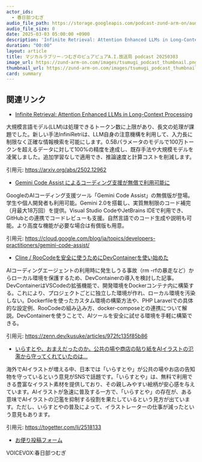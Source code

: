 ```yaml
---
actor_ids:
  - 春日部つむぎ
audio_file_path: https://storage.googleapis.com/podcast-zund-arm-on/audio/マジカルラブリー☆つむぎのピュアピュアA.I.放送局_podcast_20250303.mp3
audio_file_size: 0
date: 2025-03-03 05:00:00 +0900
description: 'Infinite Retrieval: Attention Enhanced LLMs in Long-Context Processing、Gemini Code Assist によるコーディング支援が無償で利用可能に、Cline / RooCodeを安全に使うためにDevContainerを使い始めた、いらすとや、おまえだったのか。公共の場や商店の貼り紙をAIイラストの氾濫から守ってくれていたのは…'
duration: "00:00"
layout: article
title: マジカルラブリー☆つむぎのピュアピュアA.I.放送局 podcast 20250303
image_url: https://zund-arm-on.com/images/tsumugi_podcast_thumbnail.png
thumbnail_url: https://zund-arm-on.com/images/tsumugi_podcast_thumbnail.png
card: summary
---
```


## 関連リンク


- [Infinite Retrieval: Attention Enhanced LLMs in Long-Context Processing](https://arxiv.org/abs/2502.12962)  


大規模言語モデル(LLM)は処理できるトークン数に上限があり、長文の処理が課題でした。新しい手法InfiniRetriは、LLM自身の注意機構を利用して、入力長に制限なく正確な情報検索を可能にします。0.5Bパラメータのモデルで100万トークンを超えるデータに対して100%の精度を達成し、既存手法や大規模モデルを凌駕しました。追加学習なしで適用でき、推論速度と計算コストを削減します。


引用元: https://arxiv.org/abs/2502.12962


- [Gemini Code Assist によるコーディング支援が無償で利用可能に](https://cloud.google.com/blog/ja/topics/developers-practitioners/gemini-code-assist/)  


GoogleのAIコーディング支援ツール「Gemini Code Assist」の無償版が登場。学生や個人開発者も利用可能。Gemini 2.0を搭載し、実質無制限のコード補完（月最大18万回）を提供。Visual Studio CodeやJetBrains IDEで利用でき、GitHubとの連携でコードレビューも支援。自然言語でのコード生成や説明も可能。より高度な機能が必要な場合は有償版も用意。


引用元: https://cloud.google.com/blog/ja/topics/developers-practitioners/gemini-code-assist/


- [Cline / RooCodeを安全に使うためにDevContainerを使い始めた](https://zenn.dev/kusuke/articles/972fc135f85b86)  


AIコーディングエージェントの利用時に発生しうる事故（rm -rfの暴走など）からローカル環境を保護するため、DevContainerの導入を検討した記事。DevContainerはVSCodeの拡張機能で、開発環境をDockerコンテナ内に構築する。これにより、プロジェクトごとに独立した環境が作れ、ローカル環境を汚染しない。Dockerfileを使ったカスタム環境の構築方法や、PHP Laravelでの具体的な設定例、RooCodeの組み込み方、docker-composeとの連携について解説。DevContainerを使うことで、AIツールを安全に試せる環境を手軽に構築できる。


引用元: https://zenn.dev/kusuke/articles/972fc135f85b86


- [いらすとや、おまえだったのか。公共の場や商店の貼り紙をAIイラストの氾濫から守ってくれていたのは…](https://togetter.com/li/2518133)  


海外でAIイラストが増える中、日本では「いらすとや」が公共の場やお店の告知物を守っているという意見がSNSで話題です。「いらすとや」は、無料で利用できる豊富なイラスト素材を提供しており、その親しみやすい絵柄が安心感を与えています。AIイラストが急速に普及する一方で、「いらすとや」の存在が、ある意味でAIイラストの氾濫を抑制する役割を果たしているという見方が出ています。ただし、いらすとやの普及によって、イラストレーターの仕事が減ったという意見もあります。


引用元: https://togetter.com/li/2518133



- [お便り投稿フォーム](https://forms.gle/ffg4JTfqdiqK62qf9)

VOICEVOX:春日部つむぎ
